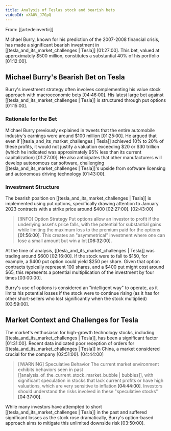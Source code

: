 ```yaml
---
title: Analysis of Teslas stock and bearish bets
videoId: xXA0V_J7GpQ
---
```


From: [[artedeinvertir]] <br/> 

Michael Burry, known for his prediction of the 2007-2008 financial crisis, has made a significant bearish investment in [[tesla_and_its_market_challenges | Tesla]] <a class="yt-timestamp" data-t="01:27:00">[01:27:00]</a>. This bet, valued at approximately $500 million, constitutes a substantial 40% of his portfolio <a class="yt-timestamp" data-t="01:12:00">[01:12:00]</a>.

## Michael Burry's Bearish Bet on Tesla

Burry's investment strategy often involves complementing his value stock approach with macroeconomic bets <a class="yt-timestamp" data-t="04:46:00">[04:46:00]</a>. His latest large bet against [[tesla_and_its_market_challenges | Tesla]] is structured through put options <a class="yt-timestamp" data-t="01:15:00">[01:15:00]</a>.

### Rationale for the Bet
Michael Burry previously explained in tweets that the entire automobile industry's earnings were around $100 million <a class="yt-timestamp" data-t="01:25:00">[01:25:00]</a>. He argued that even if [[tesla_and_its_market_challenges | Tesla]] achieved 10% to 20% of these profits, it would not justify a valuation exceeding $20 or $30 trillion (which he indicated was approximately 95% less than its current capitalization) <a class="yt-timestamp" data-t="01:27:00">[01:27:00]</a>. He also anticipates that other manufacturers will develop autonomous car software, challenging [[tesla_and_its_market_challenges | Tesla]]'s upside from software licensing and autonomous driving technology <a class="yt-timestamp" data-t="01:43:00">[01:43:00]</a>.

### Investment Structure
The bearish position on [[tesla_and_its_market_challenges | Tesla]] is implemented using put options, specifically drawing attention to January 2023 contracts with a strike price around $400 <a class="yt-timestamp" data-t="02:27:00">[02:27:00]</a>.
<a class="yt-timestamp" data-t="02:43:00">[02:43:00]</a>
> [!INFO] Option Strategy
> Put options allow an investor to profit if the underlying asset's price falls, with the potential for substantial gains while limiting the maximum loss to the premium paid for the options <a class="yt-timestamp" data-t="01:56:00">[01:56:00]</a>. This creates an "asymmetrical" investment where one can lose a small amount but win a lot <a class="yt-timestamp" data-t="06:32:00">[06:32:00]</a>.

At the time of analysis, [[tesla_and_its_market_challenges | Tesla]] was trading around $600 <a class="yt-timestamp" data-t="02:16:00">[02:16:00]</a>. If the stock were to fall to $150, for example, a $400 put option could yield $250 per share. Given that option contracts typically represent 100 shares, and a $400 put might cost around $65, this represents a potential multiplication of the investment by four times <a class="yt-timestamp" data-t="03:00:00">[03:00:00]</a>.

Burry's use of options is considered an "intelligent way" to operate, as it limits his potential losses if the stock were to continue rising (as it has for other short-sellers who lost significantly when the stock multiplied) <a class="yt-timestamp" data-t="03:59:00">[03:59:00]</a>.

## Market Context and Challenges for Tesla
The market's enthusiasm for high-growth technology stocks, including [[tesla_and_its_market_challenges | Tesla]], has been a significant factor <a class="yt-timestamp" data-t="01:31:00">[01:31:00]</a>.
Recent data indicated poor reception of orders for [[tesla_and_its_market_challenges | Tesla]] in China, a market considered crucial for the company <a class="yt-timestamp" data-t="02:51:00">[02:51:00]</a>.
<a class="yt-timestamp" data-t="04:44:00">[04:44:00]</a>
> [!WARNING] Speculative Behavior
> The current market environment exhibits behaviors seen in past [[analysis_of_the_current_stock_market_bubble | bubbles]], with significant speculation in stocks that lack current profits or have high valuations, which are very sensitive to inflation <a class="yt-timestamp" data-t="04:44:00">[04:44:00]</a>. Investors should understand the risks involved in these "speculative stocks" <a class="yt-timestamp" data-t="04:37:00">[04:37:00]</a>.

While many investors have attempted to short [[tesla_and_its_market_challenges | Tesla]] in the past and suffered significant losses as the stock rose dramatically, Burry's option-based approach aims to mitigate this unlimited downside risk <a class="yt-timestamp" data-t="03:50:00">[03:50:00]</a>.